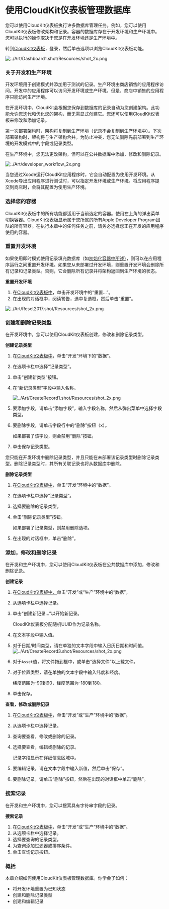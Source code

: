 # 使用CloudKit仪表板管理数据库

您可以使用CloudKit仪表板执行许多数据库管理任务。例如，您可以使用CloudKit仪表板修改架构和记录。容器的数据库存在于开发环境和生产环境中。您可以执行的操作取决于您是在开发环境还是生产环境中。

转到[CloudKit仪表板](https://icloud.developer.apple.com/dashboard)，登录，然后单击选项以浏览CloudKit仪表板功能。

![../Art/Dashboard1.shot/Resources/shot\_2x.png](https://developer.apple.com/library/archive/documentation/DataManagement/Conceptual/CloudKitQuickStart/Art/Dashboard1_2x.png)

### 关于开发和生产环境

开发环境用于创建模式并添加用于测试的记录。生产环境由商店销售的应用程序访问。开发中的应用程序可以访问开发环境或生产环境。但是，商店中销售的应用程序只能访问生产环境。

在开发环境中，CloudKit会根据您保存到数据库的记录自动为您创建架构。此功能允许您迭代和优化您的架构，而无需显式创建它。您还可以使用CloudKit仪表板来修改和添加记录。

第一次部署架构时，架构将复制到生产环境（记录不会复制到生产环境中）。下次部署架构时，架构将与生产架构合并。为防止冲突，您无法删除先前部署到生产环境的开发模式中的字段或记录类型。

在生产环境中，您无法更改架构，但可以在公共数据库中添加，修改和删除记录。

![../Art/developer\_workflow\_2x.png](https://developer.apple.com/library/archive/documentation/DataManagement/Conceptual/CloudKitQuickStart/Art/developer_workflow_2x.png)

当您通过Xcode运行CloudKit应用程序时，它会自动配置为使用开发环境。从Xcode导出应用程序进行测试时，可以指定开发环境或生产环境。将应用程序提交到商店时，会将其配置为使用生产环境。

### 选择您的容器

CloudKit仪表板中的所有功能都适用于当前选定的容器。使用左上角的弹出菜单切换容器。CloudKit仪表板显示属于您所属的所有Apple Developer Program团队的所有容器。在执行本章中的任何任务之前，请务必选择您正在开发的应用程序使用的容器。

### 重置开发环境

如果使用即时模式使用记录填充数据库（如[初始化容器中所述）](https://developer.apple.com/library/archive/documentation/DataManagement/Conceptual/CloudKitQuickStart/CreatingaSchemabySavingRecords/CreatingaSchemabySavingRecords.html#//apple_ref/doc/uid/TP40014987-CH3-SW3)，则可以在应用程序运行之间重置开发环境。如果您从未部署过开发环境，则重置开发环境会删除所有记录和记录类型。否则，它会删除所有记录并将架构返回到生产环境的状态。

**重置开发环境**

1. 在[CloudKit仪表板中](https://icloud.developer.apple.com/dashboard)，单击开发环境中的“重置...”。
2. 在出现的对话框中，阅读警告，选中复选框，然后单击“重置”。

![../Art/Reset2017.shot/Resources/shot\_2x.png](https://developer.apple.com/library/archive/documentation/DataManagement/Conceptual/CloudKitQuickStart/Art/Reset2017_2x.png)

### 创建和删除记录类型

在开发环境中，您可以使用CloudKit仪表板创建，修改和删除记录类型。

**创建记录类型**

1. 在[CloudKit仪表板中](https://icloud.developer.apple.com/dashboard)，单击“开发”环境下的“数据”。
2. 在选项卡栏中选择“记录类型”。
3. 单击“创建新类型”按钮。
4. 在“新记录类型”字段中输入名称。

   ![../Art/CreateRecord1.shot/Resources/shot\_2x.png](https://developer.apple.com/library/archive/documentation/DataManagement/Conceptual/CloudKitQuickStart/Art/CreateRecord1_2x.png)

5. 要添加字段，请单击“添加字段”，输入字段名称，然后从弹出菜单中选择字段类型。
6. 要删除字段，请单击字段行中的“删除”按钮（x）。

   如果部署了该字段，则会禁用“删除”按钮。

7. 单击保存记录类型。

您只能在开发环境中删除记录类型，并且只能在未部署该记录类型时删除记录类型。删除记录类型时，其所有关联记录也将从数据库中删除。

**删除记录类型**

1. 在[CloudKit仪表板中](https://icloud.developer.apple.com/dashboard)，单击“开发”环境中的“数据”。
2. 在选项卡栏中选择“记录类型”。
3. 选择要删除的记录类型。
4. 单击“删除记录类型”按钮。

   如果部署了记录类型，则禁用删除选项。

5. 在出现的对话框中，单击“删除”。

### 添加，修改和删除记录

在开发和生产环境中，您可以使用CloudKit仪表板在公共数据库中添加，修改和删除记录。

**创建记录**

1. 在[CloudKit仪表板中，](https://icloud.developer.apple.com/dashboard)单击“开发”或“生产”环境中的“数据”。
2. 从选项卡栏中选择记录。
3. 单击“创建新记录...”以开始新记录。

   CloudKit仪表板分配随机UUID作为记录名称。

4. 在文本字段中输入值。
5. 对于日期/时间类型，请在单独的文本字段中输入日历日期和时间值。![../Art/CreateRecord3.shot/Resources/shot\_2x.png](https://developer.apple.com/library/archive/documentation/DataManagement/Conceptual/CloudKitQuickStart/Art/CreateRecord3_2x.png)
6. 对于`Asset`值，将文件拖到框中，或单击“选择文件”以上载文件。
7. 对于位置类型，请在单独的文本字段中输入纬度和经度。

   纬度范围为-90到90，经度范围为-180到180。

8. 单击保存。

**查看，修改或删除记录**

1. 在[CloudKit仪表板中](https://icloud.developer.apple.com/dashboard)，单击“开发”或“生产”环境中的“数据”。
2. 从选项卡栏中选择记录。
3. 查询要查看，修改或删除的记录。
4. 选择要查看，编辑或删除的记录。

   记录字段显示在详细信息区域中。

5. 要编辑记录，请在文本字段中输入新值，然后单击“保存”。
6. 要删除记录，请单击“删除”按钮，然后在出现的对话框中单击“删除”。

### 搜索记录

在开发和生产环境中，您可以搜索具有字符串字段的记录。

**搜索记录**

1. 在[CloudKit仪表板中](https://icloud.developer.apple.com/dashboard)，单击“开发”或“生产”环境中的“数据”。
2. 从选项卡栏中选择记录。
3. 选择要查询的记录类型。
4. 为查询添加过滤器或排序条件。
5. 单击查询记录按钮。

### 概括

本章介绍如何使用CloudKit仪表板管理数据库。你学会了如何：

* 将开发环境重置为已知状态
* 创建和删除记录类型
* 创建和编辑记录

